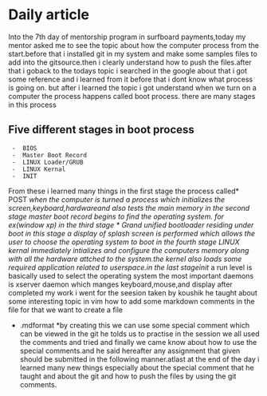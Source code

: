 

# Daily article


   Into the 7th day of mentorship program in surfboard payments,today my mentor asked me
   to see the topic about how the computer process from the start.before that i installed 
   git in my system and make some samples files to add into the gitsource.then i clearly 
   understand how to push the files.after that i goback to the todays topic i searched in 
   the google about that i got some reference and i learned from it before that i dont know 
   what process is going on. but after i learned the topic i got understand when we turn on 
   a computer the process happens called boot process. there are many stages in this process

## Five different stages in boot process

     -  BIOS
     -  Master Boot Record
     -  LINUX Loader/GRUB
     -  LINUX Kernal
     -  INIT
   From these i learned many things in the first stage the process called* POST *when the computer
   is turned a process which initializes the screen,keyboard,hardwareand also tests the main memory
   in the second stage master boot record begins to find the operating system. for ex(window xp)
   in the third stage * Grand unified bootloader *residing under boot in this stage a display of 
   splash screen is performed which allows the user to choose the operating system to boot in the 
   fourth stage LINUX kernal  immediately intializes and configure the computers memory along with
   all the hardware attched to the system.the kernel also loads some required application related
   to userspace.in the last stage*init* a run level is basically used to select the operating system
   the most important daemons is xserver daemon which manges keyboard,mouse,and display after
   completed my work i went for the seesion taken by koushik he taught about some interesting 
   topic in vim how to add some markdown comments in the file for that we want to create a file 
   * .mdformat *by creating this we can use some special comment which can be viewed in the git 
   he tolds us to practise in the session we all used the comments and tried and finally we came 
   know about how to use the special comments.and he said hereafter any assignment that given should
   be submitted in the following manner.atlast at the end of the day i learned many new things 
   especially about the special comment that he taught and about the git and how to push the files
   by using the git comments.
         
